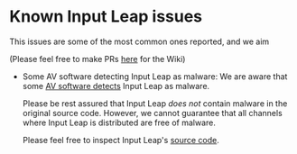 # Known Input Leap issues

This issues are some of the most common ones reported, and we aim

(Please feel free to make PRs [here][wiki_repo] for the Wiki)

- Some AV software detecting Input Leap as malware:
  We are aware that some [AV software detects](av_issue) Input Leap as
  malware.

  Please be rest assured that Input Leap _does not_ contain malware in
  the original source code. However, we cannot guarantee that all channels
  where Input Leap is distributed are free of malware.

  Please feel free to inspect Input Leap's [source code][src_code].


[wiki_repo]: https://github.com/input-leap/input-leap/wiki-prs
[av_issue]: https://github.com/input-leap/input-leap/issues/666
[src_code]: https://github.com/input-leap/input-leap.git
